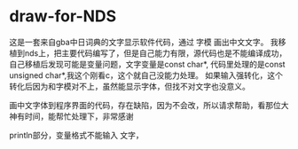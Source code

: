 # draw-for-NDS
这是一套来自gba中日词典的文字显示软件代码，通过 字模 画出中文文字。
我移植到nds上，把主要代码编写了，但是自己能力有限，源代码也是不能编译成功，自己移植后发现可能是变量问题，文字变量是const char*, 代码里处理的是const unsigned char*,我这个刚看c，这个就自己没能力处理。
如果输入强转化，这个转化后因为和字模对不上，虽然能显示字体，但找不对文字也没意义。

画中文字体到程序界面的代码，存在缺陷，因为不会改，所以请求帮助，看那位大神有时间，能帮忙处理下，非常感谢

println部分，变量格式不能输入 文字，

